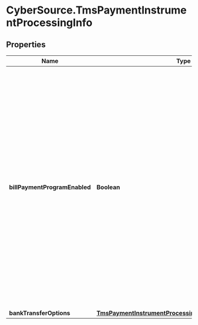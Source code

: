 # CyberSource.TmsPaymentInstrumentProcessingInfo

## Properties
Name | Type | Description | Notes
------------ | ------------- | ------------- | -------------
**billPaymentProgramEnabled** | **Boolean** | Flag that indicates that this is a payment for a bill or for an existing contractual loan. Possible Values: - `true`: Bill payment or loan payment. - `false` (default): Not a bill payment or loan payment. # For processor-specific details, see the `bill_payment` field description in [Credit Card Services Using the SCMP API.](https://apps.cybersource.com/library/documentation/dev_guides/CC_Svcs_SCMP_API/html/)  | [optional] 
**bankTransferOptions** | [**TmsPaymentInstrumentProcessingInfoBankTransferOptions**](TmsPaymentInstrumentProcessingInfoBankTransferOptions.md) |  | [optional] 



